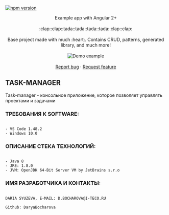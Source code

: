 [![npm version](https://badge.fury.io/js/%40angular%2Fcore.svg)](https://www.npmjs.com/@angular/core)

 <p align="center">
    Example app with Angular 2+
    <br>
    <br>
    :clap::clap::tada::tada::tada::tada::clap::clap:
    <br>
    <br>
    Base project made with much :heart:. Contains CRUD, patterns, generated library, and much more!
    <br>
    <br>
    <img src="https://media.giphy.com/media/ce28l1P13CVK56OyCN/giphy.gif" alt="Demo example"/>
    <br>
    <br>
    <a href="https://github.com/Ismaestro/angular9-example-app/issues/new">Report bug</a>
    ·
    <a href="https://github.com/Ismaestro/angular9-example-app/issues/new">Request feature</a>
  </p>
</p>

TASK-MANAGER
--------------------------------------------------------------------------------------
Task-manager - консольное приложение, которое позволяет управлять проектами и задачами
### ТРЕБОВАНИЯ К SOFTWARE:

```

- VS Code 1.48.2
- Windows 10.0

```
### ОПИСАНИЕ СТЕКА ТЕХНОЛОГИЙ:

```

- Java 8
- JRE: 1.8.0
- JVM: OpenJDK 64-Bit Server VM by JetBrains s.r.o

```
### ИМЯ РАЗРАБОТЧИКА И КОНТАКТЫ:

```

DARIA SYUZEVA, E-MAIL: D.BOCHAROVA@I-TECO.RU

Github: DaryaBocharova

```
